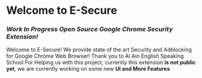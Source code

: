 # Welcome to E-Secure
### *Work In Progress Open Source Google Chrome Security Extension!*
 Welcome to E-Secure! We provide state of the art Security and Adblocking for Google Chrome Web Browser! Thank you to Al Ain English Speaking School For Helping us with this project, currently this extension **is not public yet**, we are currently working on some new **UI and More Features**
